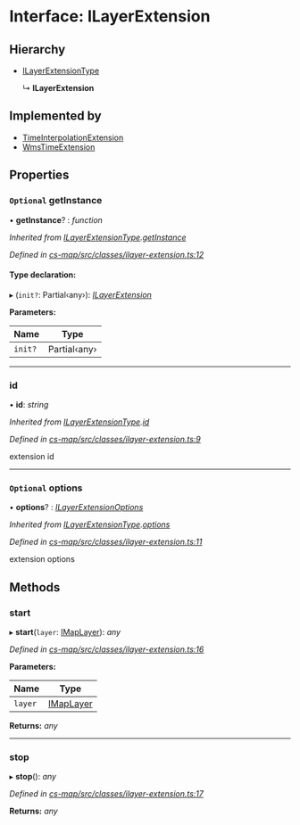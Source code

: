 # Interface: ILayerExtension

## Hierarchy

* [ILayerExtensionType](_cs_map_src_classes_ilayer_extension_.ilayerextensiontype.md)

  ↳ **ILayerExtension**

## Implemented by

* [TimeInterpolationExtension](../classes/_cs_map_src_extensions_time_interpolation_extension_.timeinterpolationextension.md)
* [WmsTimeExtension](../classes/_cs_map_src_extensions_wms_time_extension_.wmstimeextension.md)

## Properties

### `Optional` getInstance

• **getInstance**? : *function*

*Inherited from [ILayerExtensionType](_cs_map_src_classes_ilayer_extension_.ilayerextensiontype.md).[getInstance](_cs_map_src_classes_ilayer_extension_.ilayerextensiontype.md#optional-getinstance)*

*Defined in [cs-map/src/classes/ilayer-extension.ts:12](https://github.com/RichardHovenkamp/csnext/blob/6deb7f51/packages/cs-map/src/classes/ilayer-extension.ts#L12)*

#### Type declaration:

▸ (`init?`: Partial‹any›): *[ILayerExtension](_cs_map_src_classes_ilayer_extension_.ilayerextension.md)*

**Parameters:**

Name | Type |
------ | ------ |
`init?` | Partial‹any› |

___

###  id

• **id**: *string*

*Inherited from [ILayerExtensionType](_cs_map_src_classes_ilayer_extension_.ilayerextensiontype.md).[id](_cs_map_src_classes_ilayer_extension_.ilayerextensiontype.md#id)*

*Defined in [cs-map/src/classes/ilayer-extension.ts:9](https://github.com/RichardHovenkamp/csnext/blob/6deb7f51/packages/cs-map/src/classes/ilayer-extension.ts#L9)*

extension id

___

### `Optional` options

• **options**? : *[ILayerExtensionOptions](_cs_map_src_classes_ilayer_extension_.ilayerextensionoptions.md)*

*Inherited from [ILayerExtensionType](_cs_map_src_classes_ilayer_extension_.ilayerextensiontype.md).[options](_cs_map_src_classes_ilayer_extension_.ilayerextensiontype.md#optional-options)*

*Defined in [cs-map/src/classes/ilayer-extension.ts:11](https://github.com/RichardHovenkamp/csnext/blob/6deb7f51/packages/cs-map/src/classes/ilayer-extension.ts#L11)*

extension options

## Methods

###  start

▸ **start**(`layer`: [IMapLayer](_cs_map_src_classes_imap_layer_.imaplayer.md)): *any*

*Defined in [cs-map/src/classes/ilayer-extension.ts:16](https://github.com/RichardHovenkamp/csnext/blob/6deb7f51/packages/cs-map/src/classes/ilayer-extension.ts#L16)*

**Parameters:**

Name | Type |
------ | ------ |
`layer` | [IMapLayer](_cs_map_src_classes_imap_layer_.imaplayer.md) |

**Returns:** *any*

___

###  stop

▸ **stop**(): *any*

*Defined in [cs-map/src/classes/ilayer-extension.ts:17](https://github.com/RichardHovenkamp/csnext/blob/6deb7f51/packages/cs-map/src/classes/ilayer-extension.ts#L17)*

**Returns:** *any*
